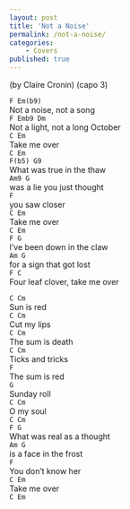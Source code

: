 ```yaml
---
layout: post
title: 'Not a Noise'
permalink: /not-a-noise/
categories:
    - Covers
published: true
---
```


(by Claire Cronin)
(capo 3)

`F Em(b9)`  
Not a noise, not a song  
`F Emb9 Dm`  
Not a light, not a long October  
`C Em`  
Take me over  
`C Em`  
`F(b5) G9`  
What was true in the thaw  
`Am9 G`  
was a lie you just thought  
`F`  
you saw closer  
`C Em`  
Take me over  
`C Em`  
`F G`  
I’ve been down in the claw  
`Am G`  
for a sign that got lost  
`F C`  
Four leaf clover, take me over

`C Cm`  
Sun is red  
`C Cm`  
Cut my lips  
`C Cm`  
The sum is death  
`C Cm`  
Ticks and tricks  
`F`  
The sum is red  
`G`  
Sunday roll  
`C Cm`  
O my soul  
`C Cm`  
`F G`  
What was real as a thought  
`Am G`  
is a face in the frost  
`F`  
You don’t know her  
`C Em`  
Take me over  
`C Em`
